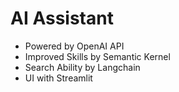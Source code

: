 # AI Assistant
- Powered by OpenAI API
- Improved Skills by Semantic Kernel
- Search Ability by Langchain
- UI with Streamlit
